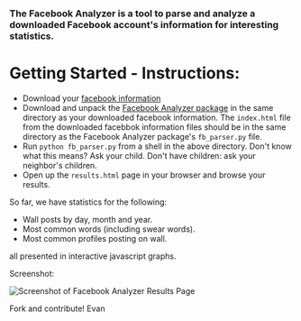 ### The Facebook Analyzer is a tool to parse and analyze a downloaded Facebook account's information for interesting statistics.

# Getting Started - Instructions:
* Download your <a href="http://www.facebook.com/help/?page=18830">facebook information</a>
* Download and unpack the <a href="https://github.com/carmi/facebook-analyzer/tarball/master">Facebook Analyzer package</a> in the same directory as your downloaded facebook information. The <code>index.html</code> file from the downloaded facebbok information files should be in the same directory as the Facebook Analyzer package's <code>fb_parser.py</code> file.
* Run <code>python fb_parser.py</code> from a shell in the above directory. Don't know what this means? Ask your child. Don't have children: ask your neighbor's children.
* Open up the `results.html` page in your browser and browse your results.

So far, we have statistics for the following:

* Wall posts by day, month and year.
* Most common words (including swear words).
* Most common profiles posting on wall.

all presented in interactive javascript graphs.

Screenshot:

![Screenshot of Facebook Analyzer Results Page](https://github.com/carmi/facebook-analyzer/raw/master/analysis/img/screenshot/fb-analyzer.png)

Fork and contribute!
Evan